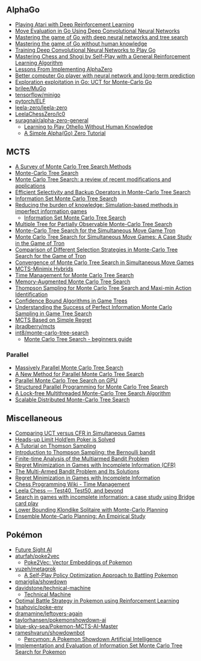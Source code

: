 ## AlphaGo

- [Playing Atari with Deep Reinforcement Learning](papers/deepmind-atari.pdf)
- [Move Evaluation in Go Using Deep Convolutional Neural Networks](papers/deepmind-alphago-dcnn.pdf)
- [Mastering the game of Go with deep neural networks and tree search](papers/deepmind-alphago.pdf)
- [Mastering the game of Go without human
  knowledge](https://www.nature.com/articles/nature24270.epdf)
- [Training Deep Convolutional Neural Networks to Play Go](papers/cnn-go.pdf)
- [Mastering Chess and Shogi by Self-Play with a General Reinforcement Learning
  Algorithm](papers/deepmind-alphazero.pdf)
- [Lessons From Implementing AlphaZero](https://medium.com/oracledevs/7e36e9054191)
- [Better computer Go player with neural network and long-term
  prediction](papers/facebook-darkforest.pdf)
- [Exploration exploitation in Go: UCT for Monte-Carlo Go](papers/mcts-uct.pdf)
- [brilee/MuGo](https://github.com/brilee/MuGo)
- [tensorflow/minigo](https://github.com/tensorflow/minigo)
- [pytorch/ELF](https://github.com/pytorch/ELF)
- [leela-zero/leela-zero](https://github.com/leela-zero/leela-zero)
- [LeelaChessZero/lc0](https://github.com/LeelaChessZero/lc0)
- [suragnair/alpha-zero-general](https://github.com/suragnair/alpha-zero-general)
  - [Learning to Play Othello Without Human Knowledge](papers/othello.pdf)
  - [A Simple Alpha(Go) Zero Tutorial](https://web.stanford.edu/~surag/posts/alphazero.html)

## MCTS

- [A Survey of Monte Carlo Tree Search Methods](papers/mcts-survey.pdf)
- [Monte-Carlo Tree Search](papers/mcts.pdf)
- [Monte Carlo Tree Search: a review of recent modifications and
  applications](papers/mcts-review.pdf)
- [Efficient Selectivity and Backup Operators in Monte-Carlo Tree Search](papers/mcts-select.pdf)
- [Information Set Monte Carlo Tree Search](papers/information-set-mcts.pdf)
- [Reducing the burden of knowledge: Simulation-based methods in imperfect information
  games](http://www.aifactory.co.uk/newsletter/2013_01_reduce_burden.htm)
  - [Information Set Monte Carlo Tree Search](https://gist.github.com/kjlubick/8ea239ede6a026a61f4d)
- [Multiple Tree for Partially Observable Monte-Carlo Tree Search](papers/multiple-pomcts.pdf)
- [Monte-Carlo Tree Search for the Simultaneous Move Game Tron](papers/tron-mcts.pdf)
- [Monte Carlo Tree Search for Simultaneous Move Games: A Case Study in the Game of
  Tron](papers/tron-mcts-casestudy.pdf)
- [Comparison of Different Selection Strategies in Monte-Carlo Tree Search for the Game of
  Tron](papers/tron-mcts-comparison.pdf)
- [Convergence of Monte Carlo Tree Search in Simultaneous Move Games](papers/simulataneous-mcts.pdf)
- [MCTS-Minimix Hybrids](papers/mcts-minimax.pdf)
- [Time Management for Monte Carlo Tree Search](papers/mcts-time.pdf)
- [Memory-Augmented Monte Carlo Tree Search](papers/mcts-memory.pdf)
- [Thompson Sampling for Monte Carlo Tree Search and Maxi-min Action
  Identification](papers/mcts-thompson.pdf)
- [Confidence Bound Algorithms in Game Trees](papers/mcts-cba.pdf)
- [Understanding the Success of Perfect Information Monte Carlo Sampling in Game Tree
  Search](papers/mcts-pimc.pdf)
- [MCTS Based on Simple Regret](papers/mcts-regret.pdf)
- [jbradberry/mcts](https://github.com/jbradberry/mcts)
- [int8/monte-carlo-tree-search](https://github.com/int8/monte-carlo-tree-search)
  - [Monte Carlo Tree Search - beginners
    guide](https://int8.io/monte-carlo-tree-search-beginners-guide/)

### Parallel

- [Massively Parallel Monte Carlo Tree Search](papers/massively-parallel-mcts.pdf)
- [A New Method for Parallel Monte Carlo Tree Search](papers/parallel-mcts-new.pdf)
- [Parallel Monte Carlo Tree Search on GPU](papers/gpu-mcts.pdf)
- [Structured Parallel Programming for Monte Carlo Tree Search](papers/structured-parallel-mcts.pdf)
- [A Lock-free Multithreaded Monte-Carlo Tree Search Algorithm](papers/lockfree-mcts.pdf)
- [Scalable Distributed Monte-Carlo Tree Search](papers/distributed-mcts.pdf)

## Miscellaneous

- [Comparing UCT versus CFR in Simultaneous Games](papers/uct-vs-cfr.pdf)
- [Heads-up Limit Hold’em Poker is Solved](papers/poker-solved.pdf)
- [A Tutorial on Thomson Sampling](papers/thomson-sampling.pdf)
- [Introduction to Thompson Sampling: the Bernoulli
  bandit](https://gdmarmerola.github.io/ts-for-bernoulli-bandit/)
- [Finite-time Analysis of the Multiarmed Bandit Problem](papers/multiarmed-bandit.pdf)
- [Regret Minimization in Games with Incomplete Information
  (CFR)](https://nn.labml.ai/cfr/index.html)
- [The Multi-Armed Bandit Problem and Its
  Solutions](https://lilianweng.github.io/posts/2018-01-23-multi-armed-bandit/)
- [Regret Minimization in Games with Incomplete Information](papers/poker-regret.pdf)
- [Chess Programming Wiki - Time Management](https://www.chessprogramming.org/Time_Management)
- [Leela Chess — Test40, Test50, and beyond](https://medium.com/@veedrac/c15896becfac)
- [Search in games with incomplete information: a case study using Bridge card
  play](papers/bridge-study.pdf)
- [Lower Bounding Klondike Solitaire with Monte-Carlo Planning](papers/klondike.pdf)
- [Ensemble Monte-Carlo Planning: An Empirical Study](papers/ensemble-mc.pdf)

## Pokémon

- [Future Sight AI](https://www.pokemonbattlepredictor.com/FSAI)
- [aturfah/poke2vec](https://github.com/aturfah/poke2vec)
  - [Poke2Vec: Vector Embeddings of Pokemon](https://aturfah.github.io/poke2vec/)
- [yuzeh/metagrok](https://github.com/yuzeh/metagrok)
  - [A Self-Play Policy Optimization Approach to Battling Pokemon](papers/pkmn-metagrok.pdf)
- [pmariglia/showdown](https://github.com/pmariglia/showdown)
- [davidstone/technical-machine](https://github.com/davidstone/technical-machine)
  - [Technical Machine](http://doublewise.net/pokemon/)
- [Optimal Battle Strategy in Pokemon using Reinforcement Learning](papers/pkmn-rl.pdf)
- [hsahovic/poke-env](https://github.com/hsahovic/poke-env)
- [dramamine/leftovers-again](https://github.com/dramamine/leftovers-again)
- [taylorhansen/pokemonshowdown-ai](https://github.com/taylorhansen/pokemonshowdown-ai)
- [blue-sky-sea/Pokemon-MCTS-AI-Master](https://github.com/blue-sky-sea/Pokemon-MCTS-AI-Master)
- [rameshvarun/showdownbot](https://github.com/rameshvarun/showdownbot)
  - [Percymon: A Pokemon Showdown Artificial Intelligence](papers/pkmn-percymon.pdf)
- [Implementation and Evaluation of Information Set Monte Carlo Tree Search for
  Pokemon](papers/pkmn-ismcts.pdf)

